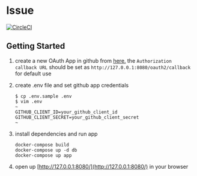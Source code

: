 # lssue 
[![CircleCI](https://circleci.com/gh/flexphere/lssue/tree/master.svg?style=svg)](https://circleci.com/gh/flexphere/lssue/tree/master)

## Getting Started
1. create a new OAuth App in github from [here.](https://github.com/settings/applications/new)
   the `Authorization callback URL` should be set as `http://127.0.0.1:8080/oauth2/callback` for default use
   
2. create .env file and set github app credentials
    ```
    $ cp .env.sample .env
    $ vim .env
    ~
    GITHUB_CLIENT_ID=your_github_client_id
    GITHUB_CLIENT_SECRET=your_github_client_secret
    ~
    ```
3. install dependencies and run app
    ```
    docker-compose build
    docker-compose up -d db
    docker-compose up app
    ```
4. open up [http://127.0.0.1:8080/](http://127.0.0.1:8080/) in your browser